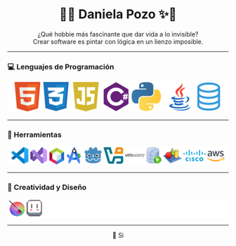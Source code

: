 <h1 align="center">🌸✨ Daniela Pozo ✨🌸</h1>

<p align="center">
¿Qué hobbie más fascinante que dar vida a lo invisible?<br>
Crear software es pintar con lógica en un lienzo imposible.
</p>

---

### 💻 Lenguajes de Programación
<p align="left">
<img src="./lenguajes.png" alt="Lenguajes" width="600"/>
</p>

---

### 🧰 Herramientas
<p align="left">
<img src="./herramientas.png" alt="Herramientas" width="600"/>
</p>

---

### 🎨 Creatividad y Diseño
<p align="left">
<img src="./diseno.png" alt="Diseño" width="600"/>
</p>

---

<p align="center">
  🌙 Si
</p>

